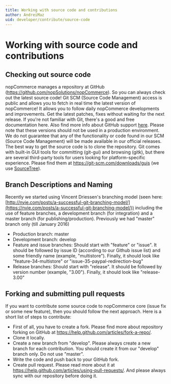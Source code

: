 ```yaml
---
title: Working with source code and contributions
author: AndreiMaz
uid: developer/contribute/source-code
---
```


# Working with source code and contributions

## Checking out source code

nopCommerce manages a repository at GitHub (<https://github.com/nopSolutions/nopCommerce>). So you can always check out the latest source code! Git SCM (Source Code Management) access is public and allows you to fetch in real time the latest version of nopCommerce! It allows you to follow daily nopCommerce developments and improvements. Get the latest patches, fixes without waiting for the next release. If you're not familiar with Git, there's a good and free documentation here. Also find more info about GitHub support [here](https://opensource.guide/how-to-contribute/). Please note that these versions should not be used in a production environment. We do not guarantee that any of the functionality or code found in our SCM (Source Code Management) will be made available in our official releases. The best way to get the source code is to clone the repository. Git comes with built-in GUI tools for committing (git-gui) and browsing (gitk), but there are several third-party tools for users looking for platform-specific experience. Please find them at <https://git-scm.com/downloads/guis> (we use [SourceTree](https://www.sourcetreeapp.com/)).

## Branch Descriptions and Naming

Recently we started using Vincent Driessen's branching model (seen here: [http://nvie.com/posts/a-successful-git-branching-model/](https://nvie.com/posts/a-successful-git-branching-model/)) including the use of feature branches, a development branch (for integration) and a master branch (for publishing/production). Previously we had "master" branch only (till January 2016)

* Production branch: master
* Development branch: develop
* Feature and issue branches: Should start with "feature" or "issue". It should be followed by issue ID (according to our Github issue list) and some friendly name (example, "multistore"). Finally, it should look like "feature-34-multistore" or "issue-35-paypal-redirection-bug"
* Release branches: Should start with "release". It should be followed by version number (example, "3.00"). Finally, it should look like "release-3.00"

## Forking and submitting pull requests

If you want to contribute some source code to nopCommerce core (issue fix or some new feature), then you should follow the next approach. Here is a short list of steps to contribute:

* First of all, you have to create a fork. Please find more about repository forking on GitHub at <https://help.github.com/articles/fork-a-repo/>.
* Clone it locally.
* Create a new branch from "develop". Please always create a new branch for each contribution. You should create it from our "develop" branch only. Do not use "master".
* Write the code and push back to your GitHub fork.
* Create pull request. Please read more about it at <https://help.github.com/articles/using-pull-requests/>. And please always sync with our repository before doing it.